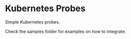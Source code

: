 # Kubernetes Probes

Simple Kubernetes probes.

Check the samples folder for examples on how to integrate.